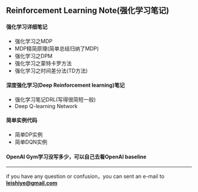 ## Reinforcement Learning Note(强化学习笔记)

#### 强化学习详细笔记
- 强化学习之MDP
- MDP精简原理(简单总结归纳了MDP)
- 强化学习之DPM
- 强化学习之蒙特卡罗方法
- 强化学习之时间差分法(TD方法)

#### 深度强化学习(Deep Reinforcement learning)笔记
- 强化学习笔记DRL(写得很简短一般)
- Deep Q-learning Network

#### 简单实例代码
- 简单DP实例
- 简单DQN实例

#### OpenAI Gym学习没写多少，可以自己去看OpenAI baseline
----
if you have any question or confusion，you can sent an e-mail to [**leishiye@gmail.com**](leishiye@gmail.com) 
